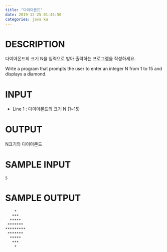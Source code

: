 ```yaml
---
title: "다이아몬드"
date: 2019-12-25 01:45:50
categories: java ku
---
```


# DESCRIPTION
다이아몬드의 크기 N을 입력으로 받아 출력하는 프로그램을 작성하세요.

Write a program that prompts the user to enter an integer N from 1 to 15 and displays a diamond.

 

# INPUT
* Line 1 : 다이아몬드의 크기 N (1~15)

 

# OUTPUT
N크기의 다이아몬드

 

# SAMPLE INPUT
```
5
```

# SAMPLE OUTPUT
```
    *
   ***
  *****
 *******
*********
 *******
  *****
   ***
    *
```

<script src="https://gist.github.com/DetegiCE/43a76623f7b44dc1f7b3614122509db2.js"></script>
